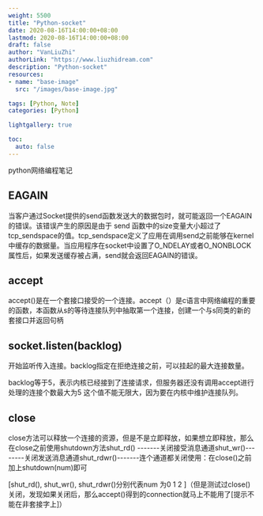 ```yaml
---
weight: 5500
title: "Python-socket"
date: 2020-08-16T14:00:00+08:00
lastmod: 2020-08-16T14:00:00+08:00
draft: false
author: "VanLiuZhi"
authorLink: "https://www.liuzhidream.com"
description: "Python-socket"
resources:
- name: "base-image"
  src: "/images/base-image.jpg"

tags: [Python, Note]
categories: [Python]

lightgallery: true

toc:
  auto: false
---
```


python网络编程笔记

<!-- more -->

## EAGAIN

当客户通过Socket提供的send函数发送大的数据包时，就可能返回一个EAGAIN的错误。该错误产生的原因是由于 send 函数中的size变量大小超过了tcp_sendspace的值。tcp_sendspace定义了应用在调用send之前能够在kernel中缓存的数据量。当应用程序在socket中设置了O_NDELAY或者O_NONBLOCK属性后，如果发送缓存被占满，send就会返回EAGAIN的错误。 
## accept

accept()是在一个套接口接受的一个连接。accept（）是c语言中网络编程的重要的函数，本函数从s的等待连接队列中抽取第一个连接，创建一个与s同类的新的套接口并返回句柄

## socket.listen(backlog)

开始监听传入连接。backlog指定在拒绝连接之前，可以挂起的最大连接数量。

backlog等于5，表示内核已经接到了连接请求，但服务器还没有调用accept进行处理的连接个数最大为5
这个值不能无限大，因为要在内核中维护连接队列。

## close

close方法可以释放一个连接的资源，但是不是立即释放，如果想立即释放，那么在close之前使用shutdown方法shut_rd() -------关闭接受消息通道shut_wr()--------关闭发送消息通道shut_rdwr()-------连个通道都关闭使用：在close()之前加上shutdown(num)即可  

[shut_rd(), shut_wr(), shut_rdwr()分别代表num 为0  1  2 ]（但是测试过close()关闭，发现如果关闭后，那么accept()得到的connection就马上不能用了[提示不能在非套接字上]）